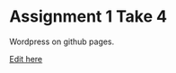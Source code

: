 # Assignment 1 Take 4
Wordpress on github pages.

[Edit here](https://diy-pwa.dev/~/gh/rhonelda/ux221assignment1Task4)
